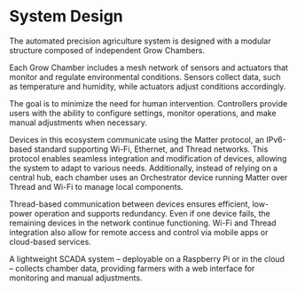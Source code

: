 # System Design

The automated precision agriculture system is designed with a modular structure composed of independent Grow Chambers.

Each Grow Chamber includes a mesh network of sensors and actuators that monitor and regulate environmental conditions.
Sensors collect data, such as temperature and humidity, while actuators adjust conditions accordingly.

The goal is to minimize the need for human intervention. Controllers provide users with the ability to configure
settings, monitor operations, and make manual adjustments when necessary.

Devices in this ecosystem communicate using the Matter protocol, an IPv6-based standard supporting Wi-Fi, Ethernet, and
Thread networks. This protocol enables seamless integration and modification of devices, allowing the system to adapt to
various needs. Additionally, instead of relying on a central hub, each chamber uses an Orchestrator device running
Matter over Thread and Wi-Fi to manage local components.

Thread-based communication between devices ensures efficient, low-power operation and supports redundancy. Even if one
device fails, the remaining devices in the network continue functioning. Wi-Fi and Thread integration also allow for
remote access and control via mobile apps or cloud-based services.

A lightweight SCADA system – deployable on a Raspberry Pi or in the cloud – collects chamber data, providing farmers
with a web interface for monitoring and manual adjustments.
